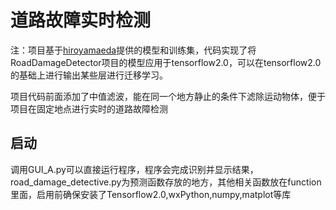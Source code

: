 # 道路故障实时检测
注：项目基于[hiroyamaeda](https://github.com/sekilab/RoadDamageDetector)提供的模型和训练集，代码实现了将RoadDamageDetector项目的模型应用于tensorflow2.0，可以在tensorflow2.0的基础上进行输出某些层进行迁移学习。

项目代码前面添加了中值滤波，能在同一个地方静止的条件下滤除运动物体，便于项目在固定地点进行实时的道路故障检测

## 启动
调用GUI_A.py可以直接运行程序，程序会完成识别并显示结果，road_damage_detective.py为预测函数存放的地方，其他相关函数放在function里面，启用前确保安装了Tensorflow2.0,wxPython,numpy,matplot等库
